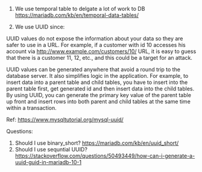 1. We use temporal table to delgate a lot of work to DB
https://mariadb.com/kb/en/temporal-data-tables/

2. We use UUID since:

UUID values do not expose the information about your data so they are safer to use in a URL. For example, if a customer with id 10 accesses his account via http://www.example.com/customers/10/ URL, it is easy to guess that there is a customer 11, 12, etc., and this could be a target for an attack.

UUID values can be generated anywhere that avoid a round trip to the database server. It also simplifies logic in the application. For example, to insert data into a parent table and child tables, you have to insert into the parent table first, get generated id and then insert data into the child tables. By using UUID, you can generate the primary key value of the parent table up front and insert rows into both parent and child tables at the same time within a transaction.

Ref: https://www.mysqltutorial.org/mysql-uuid/

Questions:
1. Should I use binary_short?
https://mariadb.com/kb/en/uuid_short/
2. Should I use sequntial UUID?
https://stackoverflow.com/questions/50493449/how-can-i-generate-a-uuid-guid-in-mariadb-10-1